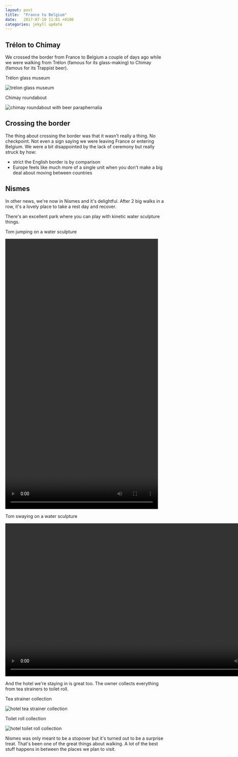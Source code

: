 ```yaml
---
layout: post
title:  "France to Belgium"
date:   2017-07-10 11:01 +0100
categories: jekyll update
---
```


## Trélon to Chimay

We crossed the border from France to Belgium a couple of days ago while we were walking from Trélon (famous for its glass-making) to Chimay (famous for its Trappist beer).

Trélon glass museum

![trélon glass museum](https://github.com/tombye/trexit/raw/gh-pages/assets/images/trelon-glass-museum.jpg)

Chimay roundabout

![chimay roundabout with beer paraphernalia](https://github.com/tombye/trexit/raw/gh-pages/assets/images/chimay-roundabout-with-beer-paraphernalia.jpg)

## Crossing the border

The thing about crossing the border was that it wasn't really a thing. No checkpoint. Not even a sign saying we were leaving France or entering Belgium. We were a bit disappointed by the lack of ceremony but really struck by how:

* strict the English border is by comparison
* Europe feels like much more of a single unit when you don't make a big deal about moving between countries 

## Nismes

In other news, we're now in Nismes and it's delightful. After 2 big walks in a row, it's a lovely place to take a rest day and recover. 

There's an excellent park where you can play with kinetic water sculpture things. 

Tom jumping on a water sculpture 

<video src="https://github.com/tombye/trexit/raw/gh-pages/assets/images/tom-jumping-on-a-water-sculpture.MOV" controls height="848" width="480" preload="metadata"><a href="https://github.com/tombye/trexit/raw/gh-pages/assets/images/tom-jumping-on-a-water-sculpture.MOV">Download this video</a></video>

Tom swaying on a water sculpture 

<video src="https://github.com/tombye/trexit/raw/gh-pages/assets/images/tom-swaying-on-a-water-sculpture.MOV" controls height="480" width="848" preload="metadata"><a href="https://github.com/tombye/trexit/raw/gh-pages/assets/images/tom-swaying-on-a-water-sculpture.MOV">Download this video</a></video>

And the hotel we're staying in is great too. The owner collects everything from tea strainers to toilet roll. 

Tea strainer collection

![hotel tea strainer collection](https://github.com/tombye/trexit/raw/gh-pages/assets/images/nismes-tea-strainer-collection.jpg)

Toilet roll collection

![hotel toilet roll collection](https://github.com/tombye/trexit/raw/gh-pages/assets/images/nismes-toilet-paper-collection.jpg)

Nismes was only meant to be a stopover but it's turned out to be a surprise treat. That's been one of the great things about walking. A lot of the best stuff happens in between the places we plan to visit. 










